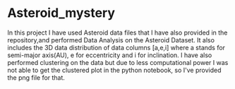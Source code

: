 # Asteroid_mystery
In this project I have used Asteroid data files that I have also provided in the repository,and performed Data Analysis on the Asteroid Dataset. It also includes the
3D data distribution of data columns [a,e,i] where a stands for semi-major axis(AU), e for eccentricity and i for inclination.
I have also performed clustering on the data but due to less computational power I was not able to get the clustered plot in the python notebook, so I've provided the png file for that.
